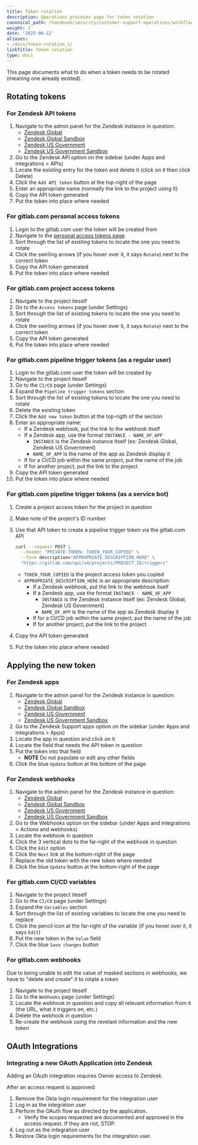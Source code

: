```yaml
---
title: Token rotation
description: Operations proceses page for token rotation
canonical_path: /handbook/security/customer-support-operations/workflows/token-rotation
weight: 2
date: '2025-06-12'
aliases:
- /docs/token-rotation_1/
linkTitle: Token rotation
type: docs
---
```


This page documents what to do when a token needs to be rotated (meaning one already existed).

## Rotating tokens

### For Zendesk API tokens

1. Navigate to the admin panel for the Zendesk instance in question:
   - [Zendesk Global](https://gitlab.zendesk.com/admin)
   - [Zendesk Global Sandbox](https://gitlab1707170878.zendesk.com/admin)
   - [Zendesk US Government](https://gitlab-federal-support.zendesk.com/admin)
   - [Zendesk US Government Sandbox](https://gitlabfederalsupport1585318082.zendesk.com/admin)
1. Go to the Zendesk API option on the sidebar (under Apps and integrations > APIs)
1. Locate the existing entry for the token and delete it (click on it then click Delete)
1. Click the `Add API token` button at the top-right of the page
1. Enter an appropriate name (normally the link to the project using it)
1. Copy the API token generated
1. Put the token into place where needed

### For gitlab.com personal access tokens

1. Login to the gitlab.com user the token will be created from
1. Navigate to the [personal access tokens page](https://gitlab.com/-/user_settings/personal_access_tokens)
1. Sort through the list of existing tokens to locate the one you need to rotate
1. Click the swirling arrows (if you hover over it, it says `Rotate`) next to the correct token
1. Copy the API token generated
1. Put the token into place where needed

### For gitlab.com project access tokens

1. Navigate to the project iteself
1. Go to the `Access tokens` page (under Settings)
1. Sort through the list of existing tokens to locate the one you need to rotate
1. Click the swirling arrows (if you hover over it, it says `Rotate`) next to the correct token
1. Copy the API token generated
1. Put the token into place where needed

### For gitlab.com pipeline trigger tokens (as a regular user)

1. Login to the gitlab.com user the token will be created by
1. Navigate to the project iteself
1. Go to the `CI/CD` page (under Settings)
1. Expand the `Pipeline trigger tokens` section
1. Sort through the list of existing tokens to locate the one you need to rotate
1. Delete the existing token
1. Click the `Add new token` button at the top-rigth of the section
1. Enter an appropriate name:
   - If a Zendesk webhook, put the link to the webhook itself
   - If a Zendesk app, use the format `INSTANCE - NAME_OF_APP`
     - `INSTANCE` is the Zendesk instance itself (ex: Zendesk Global, Zendesk US Government)
     - `NAME_OF_APP` is the name of the app as Zendesk display it
   - If for a CI/CD job within the same project, put the name of the job
   - If for another project, put the link to the project
1. Copy the API token generated
1. Put the token into place where needed

### For gitlab.com pipeline trigger tokens (as a service bot)

1. Create a project access token for the project in question
1. Make note of the project's ID number
1. Use that API token to create a pipeline trigger token via the gitlab.com API

   ```bash
   curl --request POST \
     --header "PRIVATE-TOKEN: TOKEN_YOUR_COPIED" \
     --form description="APPROPRIATE_DESCRIPTION_HERE" \
     "https://gitlab.com/api/v4/projects/PROJECT_ID/triggers"
   ```

   - `TOKEN_YOUR_COPIED` is the project access token you copied
   - `APPROPRIATE_DESCRIPTION_HERE` is an appropriate description:
     - If a Zendesk webhook, put the link to the webhook itself
     - If a Zendesk app, use the format `INSTANCE - NAME_OF_APP`
       - `INSTANCE` is the Zendesk instance itself (ex: Zendesk Global, Zendesk
         US Government)
       - `NAME_OF_APP` is the name of the app as Zendesk display it
     - If for a CI/CD job within the same project, put the name of the job
     - If for another project, put the link to the project
1. Copy the API token generated
1. Put the token into place where needed

## Applying the new token

### For Zendesk apps

1. Navigate to the admin panel for the Zendesk instance in question:
   - [Zendesk Global](https://gitlab.zendesk.com/admin)
   - [Zendesk Global Sandbox](https://gitlab1707170878.zendesk.com/admin)
   - [Zendesk US Government](https://gitlab-federal-support.zendesk.com/admin)
   - [Zendesk US Government Sandbox](https://gitlabfederalsupport1585318082.zendesk.com/admin)
1. Go to the Zendesk Support apps option on the sidebar (under Apps and integrations > Apps)
1. Locate the app in question and click on it
1. Locate the field that needs the API token in question
1. Put the token into that field
   - **NOTE** Do not populate or edit any other fields
1. Click the blue `Update` button at the bottom of the page

### For Zendesk webhooks

1. Navigate to the admin panel for the Zendesk instance in question:
   - [Zendesk Global](https://gitlab.zendesk.com/admin)
   - [Zendesk Global Sandbox](https://gitlab1707170878.zendesk.com/admin)
   - [Zendesk US Government](https://gitlab-federal-support.zendesk.com/admin)
   - [Zendesk US Government Sandbox](https://gitlabfederalsupport1585318082.zendesk.com/admin)
1. Go to the Webhooks option on the sidebar (under Apps and integrations > Actions and webhooks)
1. Locate the webhook in question
1. Click the 3 vertical dots to the far-right of the webhook in question
1. Click the `Edit` option
1. Click the `Next` link at the bottom-right of the page
1. Replace the old token with the new token where needed
1. Click the blue `Update` button at the bottom-right of the page

### For gitlab.com CI/CD variables

1. Navigate to the project iteself
1. Go to the `CI/CD` page (under Settings)
1. Expand the `Variables` section
1. Sort through the list of existing variables to locate the one you need to replace
1. Click the pencil icon at the far-right of the variable (if you hover over it, it says `Edit`)
1. Put the new token in the `Value` field
1. Click the blue `Save changes` button

### For gitlab.com webhooks

Due to being unable to edit the value of masked sections in webhooks, we have to "delete and create" it to rotate a token

1. Navigate to the project iteself
1. Go to the `Webhooks` page (under Settings)
1. Locate the webhook in question and copy all relevant information from it (the URL, what it triggers on, etc.)
1. Delete the webhook in question
1. Re-create the webhook using the revelant information and the new token

## OAuth Integrations

### Integrating a new OAuth Application into Zendesk

Adding an OAuth integration requires Owner access to Zendesk.

After an access request is approved: 

1. Remove the Okta login requirement for the integration user
2. Log in as the integration user
3. Perform the OAuth flow as directed by the application.
   - Verify the scopes requested are documented and approved in the access request. If they are not, STOP.
4. Log out as the integration user
5. Restore Okta login requirements for the integration user.
